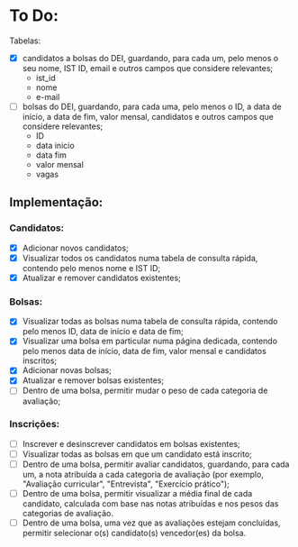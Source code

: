 # To Do:

Tabelas:
- [x] candidatos a bolsas do DEI, guardando, para cada um, pelo menos o seu nome, IST ID, email e outros campos que considere relevantes;
  - ist_id
  - nome
  - e-mail
- [ ] bolsas do DEI, guardando, para cada uma, pelo menos o ID, a data de início, a data de fim, valor mensal, candidatos e outros campos que considere relevantes;
  - ID
  - data inicio
  - data fim
  - valor mensal
  - vagas

## Implementação:
### Candidatos:
- [x] Adicionar novos candidatos;
- [x] Visualizar todos os candidatos numa tabela de consulta rápida, contendo pelo menos nome e IST ID;
- [x] Atualizar e remover candidatos existentes;

### Bolsas:
- [x] Visualizar todas as bolsas numa tabela de consulta rápida, contendo pelo menos ID, data de início e data de fim;
- [x] Visualizar uma bolsa em particular numa página dedicada, contendo pelo menos data de início, data de fim, valor mensal e candidatos inscritos;
- [x] Adicionar novas bolsas;
- [x] Atualizar e remover bolsas existentes;
- [ ] Dentro de uma bolsa, permitir mudar o peso de cada categoria de avaliação;

### Inscrições:
- [ ] Inscrever e desinscrever candidatos em bolsas existentes;
- [ ] Visualizar todas as bolsas em que um candidato está inscrito;
- [ ] Dentro de uma bolsa, permitir avaliar candidatos, guardando, para cada um, a nota atribuída a cada categoria de avaliação (por exemplo, "Avaliação curricular", "Entrevista", "Exercício prático");
- [ ] Dentro de uma bolsa, permitir visualizar a média final de cada candidato, calculada com base nas notas atribuídas e nos pesos das categorias de avaliação.
- [ ] Dentro de uma bolsa, uma vez que as avaliações estejam concluídas, permitir selecionar o(s) candidato(s) vencedor(es) da bolsa.
